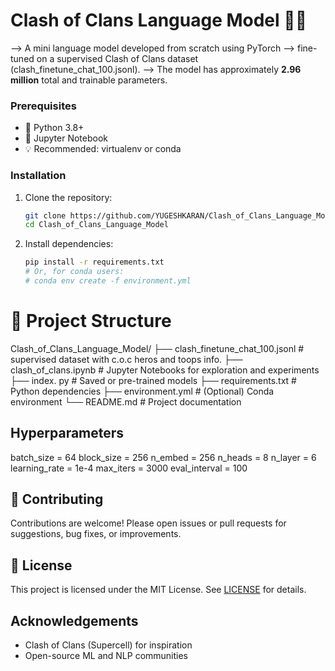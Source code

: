 # Clash of Clans Language Model 🏰🧠
--> A mini language model developed from scratch using PyTorch
--> fine-tuned on a supervised Clash of Clans dataset (clash_finetune_chat_100.jsonl). 
--> The model has approximately **2.96 million** total and trainable parameters.

### Prerequisites

- 🐍 Python 3.8+
- 📓 Jupyter Notebook
- 💡 Recommended: virtualenv or conda

### Installation

1. Clone the repository:
    ```bash
    git clone https://github.com/YUGESHKARAN/Clash_of_Clans_Language_Model.git
    cd Clash_of_Clans_Language_Model
    ```

2. Install dependencies:
    ```bash
    pip install -r requirements.txt
    # Or, for conda users:
    # conda env create -f environment.yml
    ```

# 📁 Project Structure

Clash_of_Clans_Language_Model/
├── clash_finetune_chat_100.jsonl   # supervised dataset with c.o.c heros and toops info.
├── clash_of_clans.ipynb            # Jupyter Notebooks for exploration and experiments
├── index. py                       # Saved or pre-trained models
├── requirements.txt                # Python dependencies
├── environment.yml                 # (Optional) Conda environment
└── README.md                       # Project documentation

## Hyperparameters
batch_size = 64
block_size = 256
n_embed = 256
n_heads = 8
n_layer = 6
learning_rate = 1e-4
max_iters = 3000
eval_interval = 100

## 🤝 Contributing

Contributions are welcome! Please open issues or pull requests for suggestions, bug fixes, or improvements.

## 📝 License

This project is licensed under the MIT License. See [LICENSE](LICENSE) for details.

##  Acknowledgements

- Clash of Clans (Supercell) for inspiration
- Open-source ML and NLP communities
